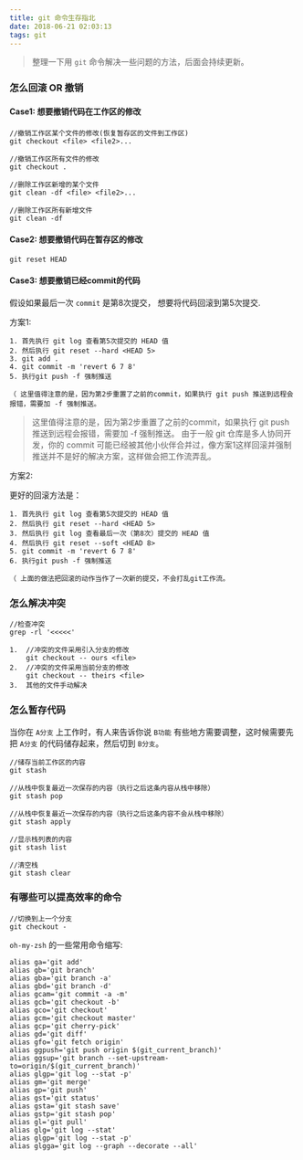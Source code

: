 ```yaml
---
title: git 命令生存指北
date: 2018-06-21 02:03:13
tags: git
---
```


> 整理一下用 `git` 命令解决一些问题的方法，后面会持续更新。

### 怎么回滚 OR 撤销

#### Case1: 想要撤销代码在工作区的修改

```
//撤销工作区某个文件的修改(恢复暂存区的文件到工作区)
git checkout <file> <file2>...

//撤销工作区所有文件的修改
git checkout .

//删除工作区新增的某个文件
git clean -df <file> <file2>...

//删除工作区所有新增文件
git clean -df
```

#### Case2: 想要撤销代码在暂存区的修改

```
git reset HEAD 
```

#### Case3: 想要撤销已经commit的代码

假设如果最后一次 `commit` 是第8次提交， 想要将代码回滚到第5次提交.

方案1:

```
1. 首先执行 git log 查看第5次提交的 HEAD 值
2. 然后执行 git reset --hard <HEAD 5>
3. git add . 
4. git commit -m 'revert 6 7 8'
5. 执行git push -f 强制推送

（ 这里值得注意的是，因为第2步重置了之前的commit，如果执行 git push 推送到远程会报错，需要加 -f 强制推送。 
```
> 这里值得注意的是，因为第2步重置了之前的commit，如果执行 git push 推送到远程会报错，需要加 -f 强制推送。
> 由于一般 git 仓库是多人协同开发，你的 commit 可能已经被其他小伙伴合并过，像方案1这样回滚并强制推送并不是好的解决方案，这样做会把工作流弄乱。

方案2:

更好的回滚方法是：

```
1. 首先执行 git log 查看第5次提交的 HEAD 值
2. 然后执行 git reset --hard <HEAD 5>
3. 然后执行 git log 查看最后一次（第8次）提交的 HEAD 值
4. 然后执行 git reset --soft <HEAD 8>
5. git commit -m 'revert 6 7 8'
6. 执行git push -f 强制推送

（ 上面的做法把回滚的动作当作了一次新的提交，不会打乱git工作流。
```


### 怎么解决冲突

```
//检查冲突
grep -rl '<<<<<' 

1.  //冲突的文件采用引入分支的修改 
    git checkout -- ours <file>
2.  //冲突的文件采用当前分支的修改
    git checkout -- theirs <file>
3.  其他的文件手动解决
```

### 怎么暂存代码

当你在 `A分支` 上工作时，有人来告诉你说 `B功能` 有些地方需要调整，这时候需要先把 `A分支` 的代码储存起来，然后切到 `B分支`。

```
//储存当前工作区的内容
git stash

//从栈中恢复最近一次保存的内容（执行之后这条内容从栈中移除）
git stash pop

//从栈中恢复最近一次保存的内容（执行之后这条内容不会从栈中移除）
git stash apply

//显示栈列表的内容
git stash list

//清空栈
git stash clear
```

### 有哪些可以提高效率的命令

```
//切换到上一个分支
git checkout -
```

`oh-my-zsh` 的一些常用命令缩写:

```
alias ga='git add'
alias gb='git branch'
alias gba='git branch -a'
alias gbd='git branch -d'
alias gcam='git commit -a -m'
alias gcb='git checkout -b'
alias gco='git checkout'
alias gcm='git checkout master'
alias gcp='git cherry-pick'
alias gd='git diff'
alias gfo='git fetch origin'
alias ggpush='git push origin $(git_current_branch)'
alias ggsup='git branch --set-upstream-to=origin/$(git_current_branch)'
alias glgp='git log --stat -p'
alias gm='git merge'
alias gp='git push'
alias gst='git status'
alias gsta='git stash save'
alias gstp='git stash pop'
alias gl='git pull'
alias glg='git log --stat'
alias glgp='git log --stat -p'
alias glgga='git log --graph --decorate --all' 
```

